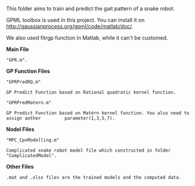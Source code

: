 This folder aims to train and predict the gait pattern of a snake robot. 

GPML toolbox is used in this project. You can install it on  http://gaussianprocess.org/gpml/code/matlab/doc/.

We also used fitrgp function in Matlab, while it can't be customed. 

__Main File__

    "GPR.m".

__GP Function Files__

    "GPRPredRQ.m" 

    GP Predict Function based on Rational quadratic kernel function.

    "GPRPredMatern.m" 

    GP Predict Function based on Matérn kernel function. You also need to assign aother         parameter(1,3,5,7).

__Nodel Files__

    "MPC_CpxModelling.m" 

    Complicated snake robot model file which constructed in folder "ComplicatedModel".

__Other Files__

    .mat and .xlsx files are the trained models and the computed data.
